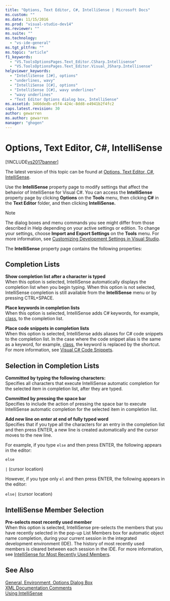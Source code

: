 ```yaml
---
title: "Options, Text Editor, C#, IntelliSense | Microsoft Docs"
ms.custom: ""
ms.date: 11/15/2016
ms.prod: "visual-studio-dev14"
ms.reviewer: ""
ms.suite: ""
ms.technology: 
  - "vs-ide-general"
ms.tgt_pltfrm: ""
ms.topic: "article"
f1_keywords: 
  - "VS.ToolsOptionsPages.Text_Editor.CSharp.Intellisense"
  - "VS.ToolsOptionsPages.Text_Editor.Visual_JSharp.Intellisense"
helpviewer_keywords: 
  - "IntelliSense [J#], options"
  - "underlines, wavy"
  - "IntelliSense [C#], options"
  - "IntelliSense [C#], wavy underlines"
  - "wavy underlines"
  - "Text Editor Options dialog box, IntelliSense"
ms.assetid: 3466dedb-e5f4-424c-8dd8-e4941b2f4fc2
caps.latest.revision: 30
author: gewarren
ms.author: gewarren
manager: "ghogen"
---
```

# Options, Text Editor, C#, IntelliSense
[!INCLUDE[vs2017banner](../../includes/vs2017banner.md)]

The latest version of this topic can be found at [Options, Text Editor, C#, IntelliSense](https://docs.microsoft.com/visualstudio/ide/reference/options-text-editor-csharp-intellisense).  
  
  
Use the **IntelliSense** property page to modify settings that affect the behavior of IntelliSense for Visual C#. You can access the **IntelliSense** property page by clicking **Options** on the **Tools** menu, then clicking **C#** in the **Text Editor** folder, and then clicking **IntelliSense.**  
  
> [!NOTE]
>  The dialog boxes and menu commands you see might differ from those described in Help depending on your active settings or edition. To change your settings, choose **Import and Export Settings** on the **Tools** menu. For more information, see [Customizing Development Settings in Visual Studio](http://msdn.microsoft.com/en-us/22c4debb-4e31-47a8-8f19-16f328d7dcd3).  
  
 The **IntelliSense** property page contains the following properties:  
  
## Completion Lists  
 **Show completion list after a character is typed**  
 When this option is selected, IntelliSense automatically displays the completion list when you begin typing. When this option is not selected, IntelliSense completion is still available from the **IntelliSense** menu or by pressing CTRL+SPACE.  
  
 **Place keywords in completion lists**  
 When this option is selected, IntelliSense adds C# keywords, for example, [class](http://msdn.microsoft.com/library/b95d8815-de18-4c3f-a8cc-a0a53bdf8690), to the completion list.  
  
 **Place code snippets in completion lists**  
 When this option is selected, IntelliSense adds aliases for C# code snippets to the completion list. In the case where the code snippet alias is the same as a keyword, for example, [class](http://msdn.microsoft.com/library/b95d8815-de18-4c3f-a8cc-a0a53bdf8690), the keyword is replaced by the shortcut. For more information, see [Visual C# Code Snippets](../../ide/visual-csharp-code-snippets.md).  
  
## Selection in Completion Lists  
 **Committed by typing the following characters:**  
 Specifies all characters that execute IntelliSense automatic completion for the selected item in completion list, after they are typed.  
  
 **Committed by pressing the space bar**  
 Specifies to include the action of pressing the space bar to execute IntelliSense automatic completion for the selected item in completion list.  
  
 **Add new line on enter at end of fully typed word**  
 Specifies that if you type all the characters for an entry in the completion list and then press ENTER, a new line is created automatically and the cursor moves to the new line.  
  
 For example, if you type `else` and then press ENTER, the following appears in the editor:  
  
 `else`  
  
 `|` (cursor location)  
  
 However, if you type only `el` and then press ENTER, the following appears in the editor:  
  
 `else|` (cursor location)  
  
## IntelliSense Member Selection  
 **Pre-selects most recently used member**  
 When this option is selected, IntelliSense pre-selects the members that you have recently selected in the pop-up List Members box for automatic object name completion, during your current session in the integrated development environment (IDE). The history of most recently used members is cleared between each session in the IDE. For more information, see [IntelliSense for Most Recently Used Members](../../misc/intellisense-for-most-recently-used-members.md).  
  
## See Also  
 [General, Environment, Options Dialog Box](../../ide/reference/general-environment-options-dialog-box.md)   
 [XML Documentation Comments](http://msdn.microsoft.com/library/803b7f7b-7428-4725-b5db-9a6cff273199)   
 [Using IntelliSense](../../ide/using-intellisense.md)



